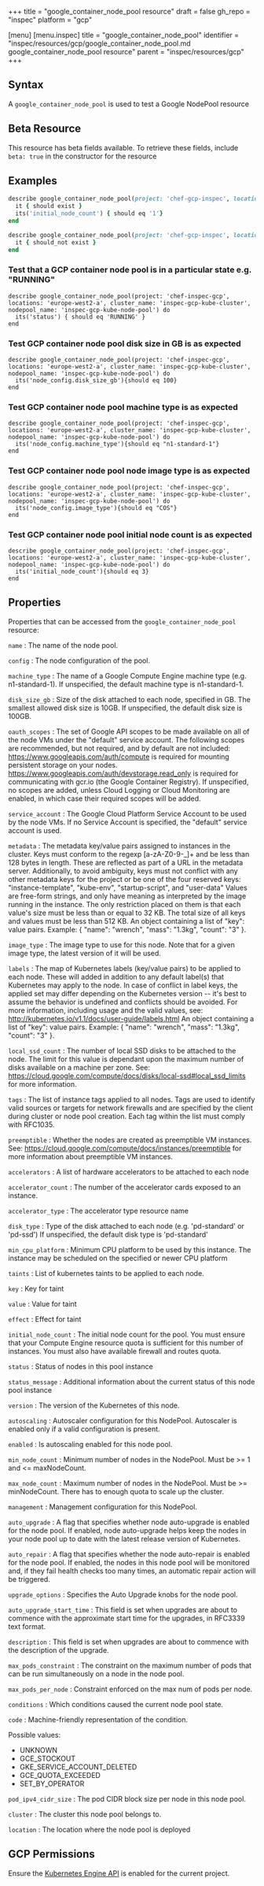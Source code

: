 +++
title = "google_container_node_pool resource"
draft = false
gh_repo = "inspec"
platform = "gcp"

[menu]
  [menu.inspec]
    title = "google_container_node_pool"
    identifier = "inspec/resources/gcp/google_container_node_pool.md google_container_node_pool resource"
    parent = "inspec/resources/gcp"
+++

## Syntax

A `google_container_node_pool` is used to test a Google NodePool resource

## Beta Resource

This resource has beta fields available. To retrieve these fields, include `beta: true` in the constructor for the resource

## Examples

```ruby
describe google_container_node_pool(project: 'chef-gcp-inspec', location: 'europe-west2-a', cluster_name: 'gcp-inspec-kube-cluster', nodepool_name: 'inspec-gcp-regional-node-pool') do
  it { should exist }
  its('initial_node_count') { should eq '1'}
end

describe google_container_node_pool(project: 'chef-gcp-inspec', location: 'europe-west2-a', cluster_name: 'gcp-inspec-kube-cluster', nodepool_name: 'nonexistent') do
  it { should_not exist }
end
```

### Test that a GCP container node pool is in a particular state e.g. "RUNNING"

    describe google_container_node_pool(project: 'chef-inspec-gcp', locations: 'europe-west2-a', cluster_name: 'inspec-gcp-kube-cluster', nodepool_name: 'inspec-gcp-kube-node-pool') do
      its('status') { should eq 'RUNNING' }
    end

### Test GCP container node pool disk size in GB is as expected

    describe google_container_node_pool(project: 'chef-inspec-gcp', locations: 'europe-west2-a', cluster_name: 'inspec-gcp-kube-cluster', nodepool_name: 'inspec-gcp-kube-node-pool') do
      its('node_config.disk_size_gb'){should eq 100}
    end

### Test GCP container node pool machine type is as expected

    describe google_container_node_pool(project: 'chef-inspec-gcp', locations: 'europe-west2-a', cluster_name: 'inspec-gcp-kube-cluster', nodepool_name: 'inspec-gcp-kube-node-pool') do
      its('node_config.machine_type'){should eq "n1-standard-1"}
    end

### Test GCP container node pool node image type is as expected

    describe google_container_node_pool(project: 'chef-inspec-gcp', locations: 'europe-west2-a', cluster_name: 'inspec-gcp-kube-cluster', nodepool_name: 'inspec-gcp-kube-node-pool') do
      its('node_config.image_type'){should eq "COS"}
    end

### Test GCP container node pool initial node count is as expected

    describe google_container_node_pool(project: 'chef-inspec-gcp', locations: 'europe-west2-a', cluster_name: 'inspec-gcp-kube-cluster', nodepool_name: 'inspec-gcp-kube-node-pool') do
      its('initial_node_count'){should eq 3}
    end

## Properties

Properties that can be accessed from the `google_container_node_pool` resource:

`name`
: The name of the node pool.

`config`
: The node configuration of the pool.

`machine_type`
: The name of a Google Compute Engine machine type (e.g. n1-standard-1). If unspecified, the default machine type is n1-standard-1.

`disk_size_gb`
: Size of the disk attached to each node, specified in GB. The smallest allowed disk size is 10GB. If unspecified, the default disk size is 100GB.

`oauth_scopes`
: The set of Google API scopes to be made available on all of the node VMs under the "default" service account. The following scopes are recommended, but not required, and by default are not included: https://www.googleapis.com/auth/compute is required for mounting persistent storage on your nodes. https://www.googleapis.com/auth/devstorage.read_only is required for communicating with gcr.io (the Google Container Registry). If unspecified, no scopes are added, unless Cloud Logging or Cloud Monitoring are enabled, in which case their required scopes will be added.

`service_account`
: The Google Cloud Platform Service Account to be used by the node VMs. If no Service Account is specified, the "default" service account is used.

`metadata`
: The metadata key/value pairs assigned to instances in the cluster. Keys must conform to the regexp [a-zA-Z0-9-_]+ and be less than 128 bytes in length. These are reflected as part of a URL in the metadata server. Additionally, to avoid ambiguity, keys must not conflict with any other metadata keys for the project or be one of the four reserved keys: "instance-template", "kube-env", "startup-script", and "user-data" Values are free-form strings, and only have meaning as interpreted by the image running in the instance. The only restriction placed on them is that each value's size must be less than or equal to 32 KB. The total size of all keys and values must be less than 512 KB. An object containing a list of "key": value pairs. Example: { "name": "wrench", "mass": "1.3kg", "count": "3" }.

`image_type`
: The image type to use for this node. Note that for a given image type, the latest version of it will be used.

`labels`
: The map of Kubernetes labels (key/value pairs) to be applied to each node. These will added in addition to any default label(s) that Kubernetes may apply to the node. In case of conflict in label keys, the applied set may differ depending on the Kubernetes version -- it's best to assume the behavior is undefined and conflicts should be avoided. For more information, including usage and the valid values, see: http://kubernetes.io/v1.1/docs/user-guide/labels.html An object containing a list of "key": value pairs. Example: { "name": "wrench", "mass": "1.3kg", "count": "3" }.

`local_ssd_count`
: The number of local SSD disks to be attached to the node. The limit for this value is dependant upon the maximum number of disks available on a machine per zone. See: https://cloud.google.com/compute/docs/disks/local-ssd#local_ssd_limits for more information.

`tags`
: The list of instance tags applied to all nodes. Tags are used to identify valid sources or targets for network firewalls and are specified by the client during cluster or node pool creation. Each tag within the list must comply with RFC1035.

`preemptible`
: Whether the nodes are created as preemptible VM instances. See: https://cloud.google.com/compute/docs/instances/preemptible for more information about preemptible VM instances.

`accelerators`
: A list of hardware accelerators to be attached to each node

  `accelerator_count`
  : The number of the accelerator cards exposed to an instance.

  `accelerator_type`
  : The accelerator type resource name

`disk_type`
: Type of the disk attached to each node (e.g. 'pd-standard' or 'pd-ssd') If unspecified, the default disk type is 'pd-standard'

`min_cpu_platform`
: Minimum CPU platform to be used by this instance. The instance may be scheduled on the specified or newer CPU platform

`taints`
: List of kubernetes taints to be applied to each node.

  `key`
  : Key for taint

  `value`
  : Value for taint

  `effect`
  : Effect for taint

`initial_node_count`
: The initial node count for the pool. You must ensure that your Compute Engine resource quota is sufficient for this number of instances. You must also have available firewall and routes quota.

`status`
: Status of nodes in this pool instance

`status_message`
: Additional information about the current status of this node pool instance

`version`
: The version of the Kubernetes of this node.

`autoscaling`
: Autoscaler configuration for this NodePool. Autoscaler is enabled only if a valid configuration is present.

`enabled`
: Is autoscaling enabled for this node pool.

`min_node_count`
: Minimum number of nodes in the NodePool. Must be >= 1 and <= maxNodeCount.

`max_node_count`
: Maximum number of nodes in the NodePool. Must be >= minNodeCount. There has to enough quota to scale up the cluster.

`management`
: Management configuration for this NodePool.

`auto_upgrade`
: A flag that specifies whether node auto-upgrade is enabled for the node pool. If enabled, node auto-upgrade helps keep the nodes in your node pool up to date with the latest release version of Kubernetes.

`auto_repair`
: A flag that specifies whether the node auto-repair is enabled for the node pool. If enabled, the nodes in this node pool will be monitored and, if they fail health checks too many times, an automatic repair action will be triggered.

`upgrade_options`
: Specifies the Auto Upgrade knobs for the node pool.

  `auto_upgrade_start_time`
  : This field is set when upgrades are about to commence with the approximate start time for the upgrades, in RFC3339 text format.

  `description`
  : This field is set when upgrades are about to commence with the description of the upgrade.

`max_pods_constraint`
: The constraint on the maximum number of pods that can be run simultaneously on a node in the node pool.

`max_pods_per_node`
: Constraint enforced on the max num of pods per node.

`conditions`
: Which conditions caused the current node pool state.

`code`
: Machine-friendly representation of the condition.

  Possible values:

  - UNKNOWN
  - GCE_STOCKOUT
  - GKE_SERVICE_ACCOUNT_DELETED
  - GCE_QUOTA_EXCEEDED
  - SET_BY_OPERATOR

`pod_ipv4_cidr_size`
: The pod CIDR block size per node in this node pool.

`cluster`
: The cluster this node pool belongs to.

`location`
: The location where the node pool is deployed

## GCP Permissions

Ensure the [Kubernetes Engine API](https://console.cloud.google.com/apis/library/container.googleapis.com/) is enabled for the current project.
